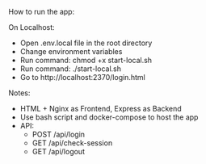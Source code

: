 How to run the app:

On Localhost:
- Open .env.local file in the root directory
- Change environment variables
- Run command: chmod +x start-local.sh
- Run command: ./start-local.sh
- Go to http://localhost:2370/login.html

Notes:
- HTML + Nginx as Frontend,  Express as Backend
- Use bash script and docker-compose to host the app
- API:
    - POST /api/login
    - GET /api/check-session
    - GET /api/logout